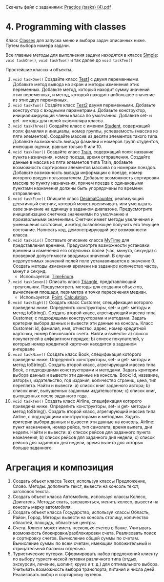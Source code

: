 Скачать файл с заданиями: [Practice (tasks) (4).pdf](https://github.com/pp8a/Introduction-to-Java/files/10314747/Practice.tasks.4.pdf)
# 4. Programming with classes
Класс [Classes](https://github.com/pp8a/Introduction-to-Java/blob/main/Classes/src/Classes.java) для запуска меню и выбора задач описанных ниже. Путем выбора номера задачи. 

Все главные методы для выполнения задачи находятся в классе [Simple](https://github.com/pp8a/Introduction-to-Java/blob/main/Classes/src/Simple.java): ```void taskOne()```, ```void taskTwo()``` и так далее до ```void taskTen()```

Простейшие классы и объекты.
1. ```void taskOne()``` Создайте класс [Test1](https://github.com/pp8a/Introduction-to-Java/blob/main/Classes/src/Test1.java) с двумя переменными. Добавьте метод вывода на экран и методы изменения этих переменных. Добавьте метод, который находит сумму значений этих переменных, и метод, который находит наибольшее значение из этих двух переменных.
2. ```void taskTwo()``` Создйте класс [Test2](https://github.com/pp8a/Introduction-to-Java/blob/main/Classes/src/Test2.java) двумя переменными. Добавьте конструктор с входными параметрами. Добавьте конструктор, инициализирующий члены класса по умолчанию. Добавьте set- и get- методы для полей экземпляра класса.
3. ```void taskThree()``` Создайте класс с именем [Student](https://github.com/pp8a/Introduction-to-Java/blob/main/Classes/src/Student.java), содержащий поля: фамилия и инициалы, номер группы, успеваемость (массив из пяти элементов). Создайте массив из десяти элементов такого типа. Добавьте возможность вывода фамилий и номеров групп студентов, имеющих оценки, равные только 9 или 10.
4. ```void taskFour()``` Создайте класс [Train](https://github.com/pp8a/Introduction-to-Java/blob/main/Classes/src/Train.java), содержащий поля: название пункта назначения, номер поезда, время отправления.
Создайте данные в массив из пяти элементов типа Train, добавьте возможность сортировки элементов массива по номерам поездов. Добавьте возможность вывода информации о поезде, номер которого введен пользователем.
Добавьте возможность сортировки массив по пункту назначения, причем поезда с одинаковыми пунктами назначения должны быть упорядочены по времени отправления.
5. ```void taskFive()``` Опишите класс [DecimalCounter](https://github.com/pp8a/Introduction-to-Java/blob/main/Classes/src/DecimalCounter.java), реализующий десятичный счетчик, который может увеличивать или уменьшать свое значение на единицу в заданном диапазоне. Предусмотрите инициализацию счетчика значениями по умолчанию и
произвольными значениями. Счетчик имеет методы увеличения и уменьшения состояния, и метод позволяющее получить его текущее состояние. Написать код, демонстрирующий все возможности класса.
6. ```void taskSix()``` Составьте описание класса [MyTime](https://github.com/pp8a/Introduction-to-Java/blob/main/Classes/src/MyTime.java) для представления времени. Предусмотрте возможности установки времени и изменения его отдельных полей (час, минута, секунда) с проверкой допустимости вводимых значений. В случае недопустимых значений полей поле устанавливается в значение 0. Создать методы изменения времени на заданное количество часов, минут и секунд.
    * Используется: [TimeEnum](https://github.com/pp8a/Introduction-to-Java/blob/main/Classes/src/TimeEnum.java).
7. ```void taskSeven()``` Описать класс [Triangle](https://github.com/pp8a/Introduction-to-Java/blob/main/Classes/src/Triangle.java), представляющий треугольник. Предусмотреть методы для создания объектов, вычисления площади, периметра и точки пересечения медиан.
    * Используется: [Point](https://github.com/pp8a/Introduction-to-Java/blob/main/Classes/src/Point.java), [Calculation](https://github.com/pp8a/Introduction-to-Java/blob/main/Classes/src/Calculation.java).
8. ```void taskEight()``` Создать класс Customer, спецификация которого приведена ниже. Определить конструкторы, set- и get- методы
и метод toString(). Создать второй класс, агрегирующий массив типа Customer, с подходящими конструкторами
и методами. Задать критерии выбора данных и вывести эти данные на консоль.
Класс Customer: id, фамилия, имя, отчество, адрес, номер кредитной карточки, номер банковского счета.
Найти и вывести:
    a) список покупателей в алфавитном порядке;
    b) список покупателей, у которых номер кредитной карточки находится в заданном интервале
9. ```void taskNine()``` Создать класс Book, спецификация которого приведена ниже. Определить конструкторы, set- и get- методы и
метод toString(). Создать второй класс, агрегирующий массив типа Book, с подходящими конструкторами и
методами. Задать критерии выбора данных и вывести эти данные на консоль.
Book: id, название, автор(ы), издательство, год издания, количество страниц, цена, тип переплета.
Найти и вывести:
    a) список книг заданного автора;
    b) список книг, выпущенных заданным издательством;
c) список книг, выпущенных после заданного года.
10. ```void taskTen()``` Создать класс Airline, спецификация которого приведена ниже. Определить конструкторы, set- и get- методы
и метод toString(). Создать второй класс, агрегирующий массив типа Airline, с подходящими конструкторами и
методами. Задать критерии выбора данных и вывести эти данные на консоль.
Airline: пункт назначения, номер рейса, тип самолета, время вылета, дни недели.
Найти и вывести:
    a) список рейсов для заданного пункта назначения;
    b) список рейсов для заданного дня недели;
    c) список рейсов для заданного дня недели, время вылета для которых больше заданного.
# Агрегация и композиция
1. Создать объект класса Текст, используя классы Предложение, Слово. Методы: дополнить текст, вывести на
консоль текст, заголовок текста.
2. Создать объект класса Автомобиль, используя классы Колесо, Двигатель. Методы: ехать, заправляться,
менять колесо, вывести на консоль марку автомобиля.
3. Создать объект класса Государство, используя классы Область, Район, Город. Методы: вывести на консоль
столицу, количество областей, площадь, областные центры.
4. Счета. Клиент может иметь несколько счетов в банке. Учитывать возможность блокировки/разблокировки
счета. Реализовать поиск и сортировку счетов. Вычисление общей суммы по счетам. Вычисление суммы по
всем счетам, имеющим положительный и отрицательный балансы отдельно.
5. Туристические путевки. Сформировать набор предложений клиенту по выбору туристической путевки
различного типа (отдых, экскурсии, лечение, шопинг, круиз и т. д.) для оптимального выбора. Учитывать
возможность выбора транспорта, питания и числа дней. Реализовать выбор и сортировку путевок.
